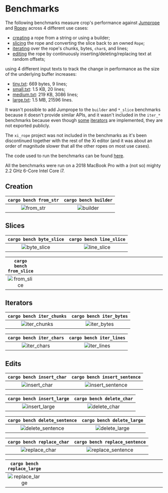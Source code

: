 # Benchmarks

The following benchmarks measure crop's performance against
[Jumprope][jumprope] and [Ropey][ropey] across 4 different use cases:

- [creating](#creation) a rope from a string or using a builder;
- [slicing](#slices) the rope and converting the slice back to an owned `Rope`;
- [iterating](#iterators) over the rope's chunks, bytes, `char`s, and lines;
- [editing](#edits) the rope by continuously inserting/deleting/replacing text
  at random offsets;

using 4 different input texts to track the change in performance as the size of
the underlying buffer increases:

- [tiny.txt][tiny]: 669 bytes, 9 lines;
- [small.txt][small]: 1.5 KB, 20 lines;
- [medium.txt][medium]: 219 KB, 3086 lines;
- [large.txt][large]: 1.5 MB, 21596 lines.

It wasn't possible to add Jumprope to the `builder` and `*_slice` benchmarks
because it doesn't provide similar APIs, and it wasn't included in the `iter_*`
benchmarks because even though
[some](https://docs.rs/jumprope/latest/jumprope/struct.JumpRope.html#method.slice_chars)
[iterators](https://docs.rs/jumprope/latest/jumprope/struct.JumpRope.html#method.substrings)
are implemented, they are not exported publicly.

The `xi_rope` project was not included in the benchmarks as it's been
discontinued together with the rest of the Xi editor (and it was about an order
of magnitude slower that all the other ropes on most use cases).

The code used to run the benchmarks can be found
[here](https://github.com/noib3/rope_benches).

All the benchmarks were run on a 2018 MacBook Pro with a (not so) mighty 2.2
GHz 6-Core Intel Core i7.

## Creation

| `cargo bench from_str` | `cargo bench builder` |
|          :--:          |         :--:          |
| ![from_str][from_str]  | ![builder][builder]   |

## Slices

|  `cargo bench byte_slice`  | `cargo bench line_slice`  |
|            :--:            |            :--:           |
| ![byte_slice][byte_slice]  | ![line_slice][line_slice] |

|       `cargo bench from_slice`      |      |
|                 :--:                | :--: |
| ![from_slice][from_slice] | &emsp;&emsp;&emsp;&emsp;&emsp;&emsp;&emsp;&emsp;&emsp;&emsp;&emsp;&emsp;&emsp;&emsp;&emsp;&emsp;&emsp;&emsp;&emsp;&emsp;&emsp;&emsp;&emsp;&emsp;&emsp;&emsp;&emsp;&emsp;&emsp;&emsp;&nbsp; |

## Iterators

| `cargo bench iter_chunks`   | `cargo bench iter_bytes`  |
|             :--:            |            :--:           |
| ![iter_chunks][iter_chunks] | ![iter_bytes][iter_bytes] |

| `cargo bench iter_chars`  | `cargo bench iter_lines`  |
|            :--:           |            :--:           |
| ![iter_chars][iter_chars] | ![iter_lines][iter_lines] |


## Edits

| `cargo bench insert_char`   |    `cargo bench insert_sentence`    |
|             :--:            |                 :--:                |
| ![insert_char][insert_char] | ![insert_sentence][insert_sentence] |

|  `cargo bench insert_large`   |  `cargo bench delete_char`  |
|              :--:             |             :--:            |
| ![insert_large][insert_large] | ![delete_char][delete_char] |

| `cargo bench delete_sentence`       |  `cargo bench delete_large`   |
|                 :--:                |              :--:             |
| ![delete_sentence][delete_sentence] | ![delete_large][delete_large] |

|  `cargo bench replace_char`   |    `cargo bench replace_sentence`     |
|              :--:             |                  :--:                 |
| ![replace_char][replace_char] | ![replace_sentence][replace_sentence] |

|   `cargo bench replace_large`   |      |
|               :--:              | :--: |
| ![replace_large][replace_large] | &emsp;&emsp;&emsp;&emsp;&emsp;&emsp;&emsp;&emsp;&emsp;&emsp;&emsp;&emsp;&emsp;&emsp;&emsp;&emsp;&emsp;&emsp;&emsp;&emsp;&emsp;&emsp;&emsp;&emsp;&emsp;&emsp;&emsp;&emsp;&emsp;&emsp;&nbsp; |

<!-- ## Traces -->

<!-- | `cargo run --release -- --bench traces` | -->
<!-- |  :--:  | -->
<!-- | ![traces][traces] | -->

[jumprope]: https://github.com/josephg/jumprope-rs
[ropey]: https://github.com/cessen/ropey

[tiny]: https://github.com/noib3/rope_benches/blob/master/benches/common/tiny.txt
[small]: https://github.com/noib3/rope_benches/blob/master/benches/common/small.txt
[medium]: https://github.com/noib3/rope_benches/blob/master/benches/common/medium.txt
[large]: https://github.com/noib3/rope_benches/blob/master/benches/common/large.txt

[builder]: https://user-images.githubusercontent.com/59321248/227067900-48478bca-8fe9-403d-a92e-e95bd94e2ebc.png
[byte_slice]: https://user-images.githubusercontent.com/59321248/227067906-f9dc8d6d-060b-45ac-ade4-3dac9b612a44.png
[delete_char]: https://user-images.githubusercontent.com/59321248/227067911-3509f006-3830-4d36-b8f5-8c78bb684b11.png
[delete_large]: https://user-images.githubusercontent.com/59321248/227067916-e3ed1bbe-d706-4e53-bbc1-04218c8e46a7.png
[delete_sentence]: https://user-images.githubusercontent.com/59321248/227067918-91af2770-8dea-49ad-a894-50a0cede60cf.png
[from_slice]: https://user-images.githubusercontent.com/59321248/227067921-c97f882f-5f3e-4d6c-8141-f9692c8935ef.png
[from_str]: https://user-images.githubusercontent.com/59321248/227067923-364d6d7a-86f8-46e1-a371-84fda094fb22.png
[insert_char]: https://user-images.githubusercontent.com/59321248/227067924-7ca04879-7c67-423c-ba96-cd3e43d974a5.png
[insert_large]: https://user-images.githubusercontent.com/59321248/227067926-718b5b34-ff89-458b-9906-4ca19ea1f020.png
[insert_sentence]: https://user-images.githubusercontent.com/59321248/227067928-6a69ff30-73ca-4272-9c2d-381064fc9170.png
[iter_bytes]: https://user-images.githubusercontent.com/59321248/227067929-5f067398-4fae-4f7d-9b49-fcb21efba86f.png
[iter_chars]: https://user-images.githubusercontent.com/59321248/227067932-3f8a5207-1c24-4285-8bfe-3f56f2c26a8b.png
[iter_chunks]: https://user-images.githubusercontent.com/59321248/227067937-7fe9e437-5050-4524-b5b0-8ed56d1dd560.png
[iter_lines]: https://user-images.githubusercontent.com/59321248/227067939-4198ed29-e886-4f90-b9bf-33c817a867a8.png
[line_slice]: https://user-images.githubusercontent.com/59321248/227067941-f41c6970-6ee1-4bd9-aa1a-74ffb816af7c.png
[replace_char]: https://user-images.githubusercontent.com/59321248/227067944-bd1931ba-c287-4b0e-a2d6-c3e46dd9d665.png
[replace_large]: https://user-images.githubusercontent.com/59321248/227067948-78cf6e37-e4e6-4689-834b-b087da538054.png
[replace_sentence]: https://user-images.githubusercontent.com/59321248/227067952-a51b5e77-71d9-4e84-acba-a146013e44da.png
<!-- [traces]: https://user-images.githubusercontent.com/59321248/227782573-799d45fb-91d5-4c29-8613-cc8e35eb7a9f.png -->
